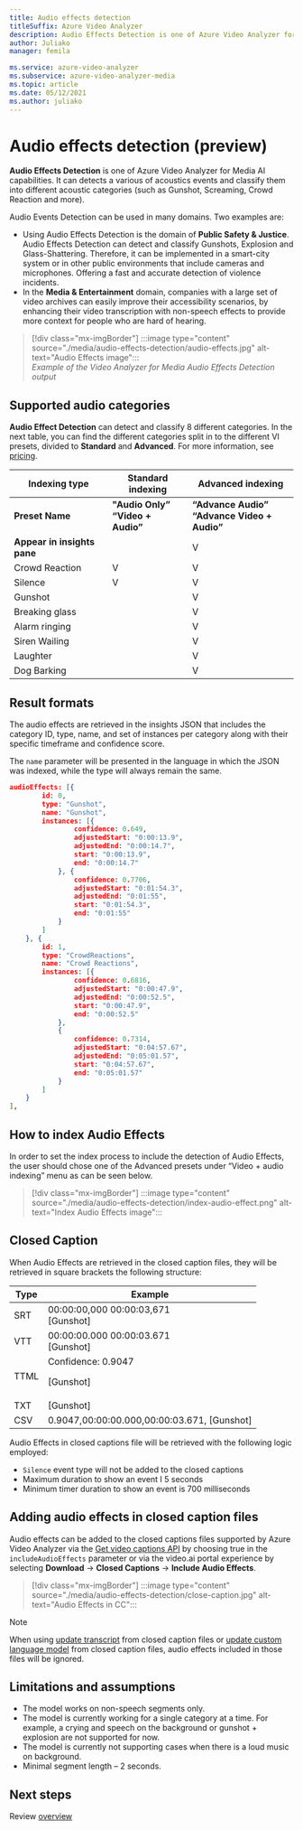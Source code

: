 ```yaml
---
title: Audio effects detection  
titleSuffix: Azure Video Analyzer
description: Audio Effects Detection is one of Azure Video Analyzer for Media AI capabilities. It can detects a various of acoustics events and classify them into different acoustic categories (such as Gunshot, Screaming, Crowd Reaction and more).
author: Juliako
manager: femila

ms.service: azure-video-analyzer
ms.subservice: azure-video-analyzer-media
ms.topic: article
ms.date: 05/12/2021
ms.author: juliako
---
```


#  Audio effects detection (preview)

**Audio Effects Detection** is one of Azure Video Analyzer for Media AI capabilities. It can detects a various of acoustics events and classify them into different acoustic categories (such as Gunshot, Screaming, Crowd Reaction and more).
 
Audio Events Detection can be used in many domains. Two examples are:

* Using Audio Effects Detection is the domain of **Public Safety & Justice**. Audio Effects Detection can detect and classify Gunshots, Explosion and Glass-Shattering. Therefore, it can be implemented in a smart-city system or in other public environments that include cameras and microphones. Offering a fast and accurate detection of violence incidents. 
* In the **Media & Entertainment** domain, companies with a large set of video archives can easily improve their accessibility scenarios, by enhancing their video transcription with non-speech effects to provide more context for people who are hard of hearing.

> [!div class="mx-imgBorder"]
> :::image type="content" source="./media/audio-effects-detection/audio-effects.jpg" alt-text="Audio Effects image":::
<br/>*Example of the Video Analyzer for Media Audio Effects Detection output*

## Supported audio categories  

**Audio Effect Detection** can detect and classify 8 different categories. In the next table, you can find the different categories split in to the different VI presets, divided to **Standard** and **Advanced**. For more information, see [pricing](https://azure.microsoft.com/pricing/details/media-services/).

|Indexing type |Standard indexing| Advanced indexing|
|---|---|---|
|**Preset Name** |**"Audio Only”** <br/>**“Video + Audio”** |**“Advance Audio”**<br/> **“Advance Video + Audio”**|
|**Appear in insights pane**|| V|
|Crowd Reaction |V| V|
| Silence| V| V|
| Gunshot ||V |
| Breaking glass ||V|
| Alarm ringing|| V |
| Siren Wailing|| V |
| Laughter|| V |
| Dog Barking|| V|

## Result formats

The audio effects are retrieved in the insights JSON that includes the category ID, type, name, and set of instances per category along with their specific timeframe and confidence score.

The `name` parameter will be presented in the language in which the JSON was indexed, while the type will always remain the same.

```json
audioEffects: [{
        id: 0,
        type: "Gunshot",
        name: "Gunshot",
        instances: [{
                confidence: 0.649,
                adjustedStart: "0:00:13.9",
                adjustedEnd: "0:00:14.7",
                start: "0:00:13.9",
                end: "0:00:14.7"
            }, {
                confidence: 0.7706,
                adjustedStart: "0:01:54.3",
                adjustedEnd: "0:01:55",
                start: "0:01:54.3",
                end: "0:01:55"
            }
        ]
    }, {
        id: 1,
        type: "CrowdReactions",
        name: "Crowd Reactions",
        instances: [{
                confidence: 0.6816,
                adjustedStart: "0:00:47.9",
                adjustedEnd: "0:00:52.5",
                start: "0:00:47.9",
                end: "0:00:52.5"
            },
			{
                confidence: 0.7314,
                adjustedStart: "0:04:57.67",
                adjustedEnd: "0:05:01.57",
                start: "0:04:57.67",
                end: "0:05:01.57"
            }
        ]
    }
],
```

## How to index Audio Effects

In order to set the index process to include the detection of Audio Effects, the user should chose one of the Advanced presets under “Video + audio indexing” menu as can be seen below.

> [!div class="mx-imgBorder"]
> :::image type="content" source="./media/audio-effects-detection/index-audio-effect.png" alt-text="Index Audio Effects image":::

## Closed Caption

When Audio Effects are retrieved in the closed caption files, they will be retrieved in square brackets the following structure:

|Type| Example|
|---|---|
|SRT |00:00:00,000  00:00:03,671<br/>[Gunshot]|
|VTT |00:00:00.000  00:00:03.671<br/>[Gunshot]|
|TTML|Confidence: 0.9047 <br/> <p begin="00:00:00.000" end="00:00:03.671">[Gunshot]</p>|
|TXT |[Gunshot]|
|CSV |0.9047,00:00:00.000,00:00:03.671, [Gunshot]|

Audio Effects in closed captions file will be retrieved with the following logic employed:

* `Silence` event type will not be added to the closed captions
* Maximum duration to show an event I 5 seconds
* Minimum timer duration to show an event is 700 milliseconds

## Adding audio effects in closed caption files

Audio effects can be added to the closed captions files supported by Azure Video Analyzer via the [Get video captions API](https://api-portal.videoindexer.ai/api-details#api=Operations&operation=Get-Video-Captions) by choosing true in the `includeAudioEffects` parameter or via the video.ai portal experience by selecting **Download** -> **Closed Captions** -> **Include Audio Effects**.

> [!div class="mx-imgBorder"]
> :::image type="content" source="./media/audio-effects-detection/close-caption.jpg" alt-text="Audio Effects in CC":::

> [!NOTE]
> When using [update transcript](https://api-portal.videoindexer.ai/api-details#api=Operations&operation=Update-Video-Transcript) from closed caption files or [update custom language model](https://api-portal.videoindexer.ai/api-details#api=Operations&operation=Update-Language-Model) from closed caption files, audio effects included in those files will be ignored.

## Limitations and assumptions

* The model works on non-speech segments only.
* The model is currently working for a single category at a time. For example, a crying and speech on the background or gunshot + explosion are not supported for now.
* The model is currently not supporting cases when there is a loud music on background.
* Minimal segment length – 2 seconds.

## Next steps

Review [overview](video-indexer-overview.md)
